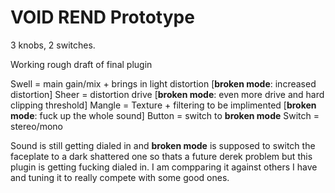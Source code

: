 # VOID REND Prototype 

3 knobs, 2 switches.

Working rough draft of final plugin

Swell = main gain/mix + brings in light distortion [**broken mode**: increased distortion]
Sheer = distortion drive [**broken mode**: even more drive and hard clipping threshold]
Mangle = Texture + filtering to be implimented [**broken mode**: fuck up the whole sound]
Button = switch to **broken mode**
Switch = stereo/mono

Sound is still getting dialed in and **broken mode** is supposed to switch the faceplate to a dark shattered one so thats a future derek problem but this plugin is getting fucking dialed in. I am compparing it against others I have and tuning it to really compete with some good ones.